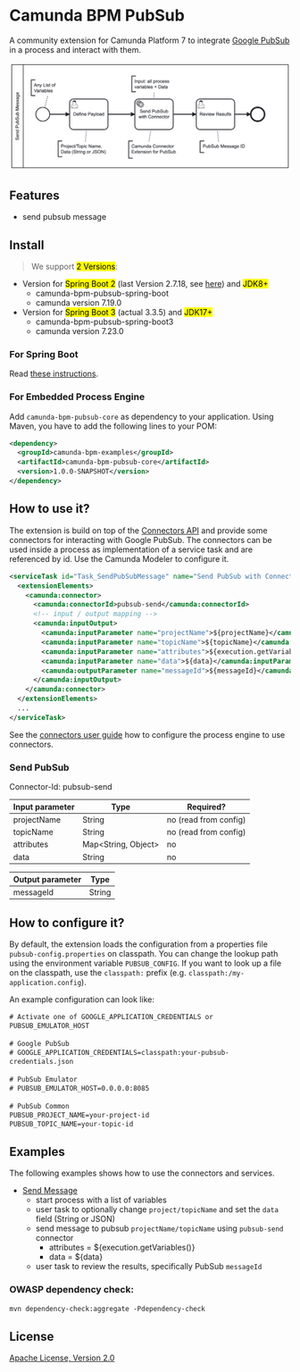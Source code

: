 # Camunda BPM PubSub

A community extension for Camunda Platform 7 to integrate [Google PubSub](https://cloud.google.com/pubsub) in a process and interact with them.

![Sample process](docs/SendPubSubMessage.png)

## Features

* send pubsub message

## Install

> We support <mark>2 Versions</mark>:

* Version for <mark>Spring Boot 2</mark> (last Version 2.7.18, see [here](https://spring.io/blog/2023/11/23/spring-boot-2-7-18-available-now#end-of-open-source-support-for-spring-boot-2x)) and <mark>JDK8+</mark>
    * camunda-bpm-pubsub-spring-boot
    * camunda version 7.19.0 
* Version for <mark>Spring Boot 3</mark> (actual 3.3.5) and <mark>JDK17+</mark>
    * camunda-bpm-pubsub-spring-boot3
    * camunda version 7.23.0

### For Spring Boot

Read [these instructions](extension/spring-boot3/README.md).

### For Embedded Process Engine

Add `camunda-bpm-pubsub-core` as dependency to your application. Using Maven, you have to add the following lines to your POM:

```xml
<dependency>
  <groupId>camunda-bpm-examples</groupId>
  <artifactId>camunda-bpm-pubsub-core</artifactId>
  <version>1.0.0-SNAPSHOT</version>
</dependency>
```

## How to use it?

The extension is build on top of the [Connectors API](http://docs.camunda.org/manual/latest/reference/connect/) and provide some connectors for interacting with Google PubSub. The connectors can be used inside a process as implementation of a service task and are referenced by id. Use the Camunda Modeler to configure it.

```xml
<serviceTask id="Task_SendPubSubMessage" name="Send PubSub with Connector" camunda:asyncBefore="true">
  <extensionElements>
    <camunda:connector>
      <camunda:connectorId>pubsub-send</camunda:connectorId>
      <!-- input / output mapping -->
      <camunda:inputOutput>
        <camunda:inputParameter name="projectName">${projectName}</camunda:inputParameter>
        <camunda:inputParameter name="topicName">${topicName}</camunda:inputParameter>
        <camunda:inputParameter name="attributes">${execution.getVariables()}</camunda:inputParameter>
        <camunda:inputParameter name="data">${data}</camunda:inputParameter>
        <camunda:outputParameter name="messageId">${messageId}</camunda:outputParameter>
      </camunda:inputOutput>
    </camunda:connector>
  </extensionElements>
  ...
</serviceTask>
```

See the [connectors user guide](http://docs.camunda.org/manual/latest/user-guide/process-engine/connectors/) how to configure the process engine to use connectors.

### Send PubSub

Connector-Id: pubsub-send

| Input parameter | Type                                   | Required?             |
|-----------------|----------------------------------------|-----------------------|
| projectName     | String                                 | no (read from config) |
| topicName       | String                                 | no (read from config) |
| attributes      | Map<String, Object>                    | no                    |
| data            | String                                 | no                    |

| Output parameter | Type   |
|------------------|--------|
| messageId        | String |

## How to configure it?

By default, the extension loads the configuration from a properties file `pubsub-config.properties` on classpath. You can change the lookup path using the environment variable `PUBSUB_CONFIG`. If you want to look up a file on the classpath, use the `classpath:` prefix (e.g. `classpath:/my-application.config`).

An example configuration can look like:

```properties
# Activate one of GOOGLE_APPLICATION_CREDENTIALS or PUBSUB_EMULATOR_HOST

# Google PubSub
# GOOGLE_APPLICATION_CREDENTIALS=classpath:your-pubsub-credentials.json

# PubSub Emulator
# PUBSUB_EMULATOR_HOST=0.0.0.0:8085

# PubSub Common
PUBSUB_PROJECT_NAME=your-project-id
PUBSUB_TOPIC_NAME=your-topic-id
```

## Examples

The following examples shows how to use the connectors and services.

* [Send Message](examples/send-message3/README.md)
    * start process with a list of variables
    * user task to optionally change `project/topicName` and set the `data` field (String or JSON)
    * send message to pubsub `projectName/topicName` using `pubsub-send` connector
        * attributes = ${execution.getVariables()}
        * data = ${data}
    * user task to review the results, specifically PubSub `messageId`

### OWASP dependency check:
```
mvn dependency-check:aggregate -Pdependency-check
```

## License

[Apache License, Version 2.0](./LICENSE)

